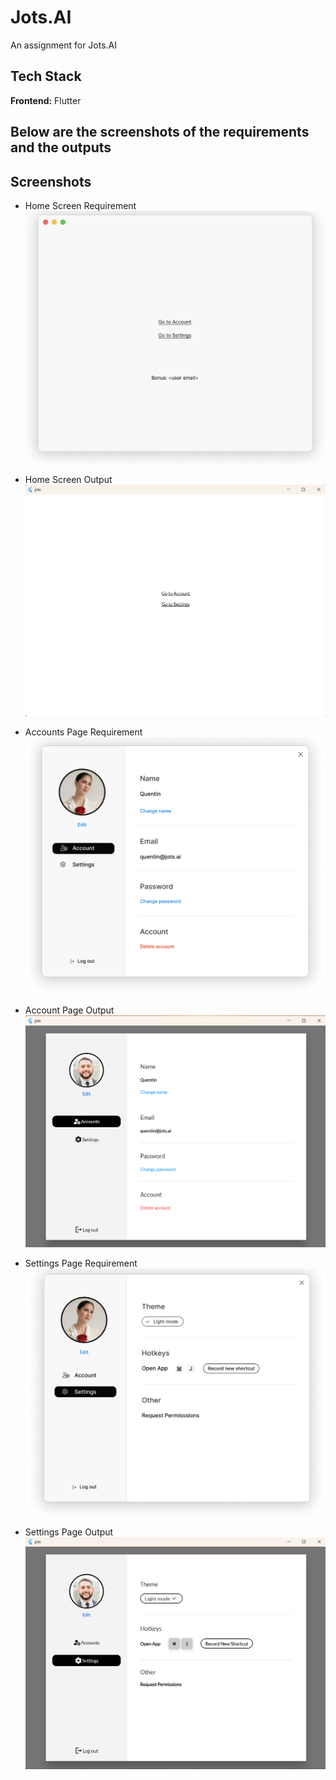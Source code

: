 # Jots.AI

An assignment for Jots.AI

## Tech Stack
**Frontend:** Flutter

## Below are the screenshots of the requirements and the outputs

## Screenshots

* Home Screen Requirement
![4](screenshots/req1.png)

* Home Screen Output
![1](screenshots/1.png)

* Accounts Page Requirement
![5](screenshots/req2.png)

* Account Page Output
![2](screenshots/2.png)

* Settings Page Requirement
![6](screenshots/req3.png)

* Settings Page Output
![3](screenshots/3.png)




